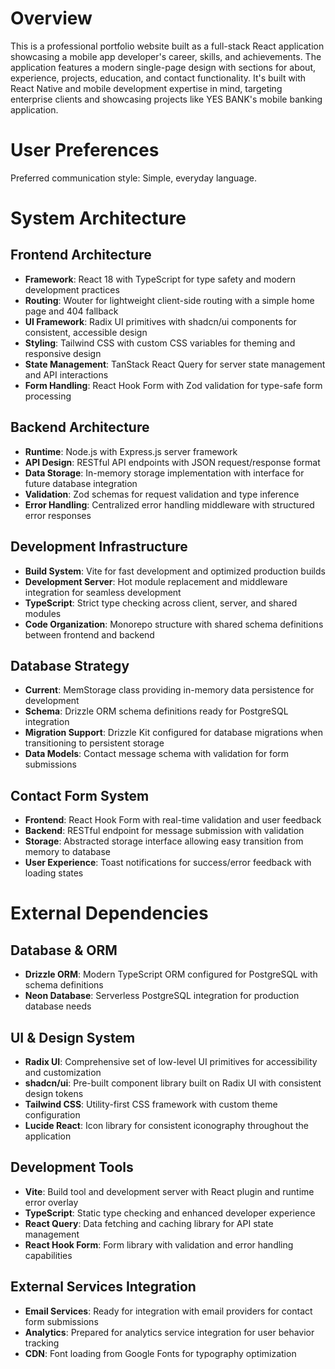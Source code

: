 # Overview

This is a professional portfolio website built as a full-stack React application showcasing a mobile app developer's career, skills, and achievements. The application features a modern single-page design with sections for about, experience, projects, education, and contact functionality. It's built with React Native and mobile development expertise in mind, targeting enterprise clients and showcasing projects like YES BANK's mobile banking application.

# User Preferences

Preferred communication style: Simple, everyday language.

# System Architecture

## Frontend Architecture
- **Framework**: React 18 with TypeScript for type safety and modern development practices
- **Routing**: Wouter for lightweight client-side routing with a simple home page and 404 fallback
- **UI Framework**: Radix UI primitives with shadcn/ui components for consistent, accessible design
- **Styling**: Tailwind CSS with custom CSS variables for theming and responsive design
- **State Management**: TanStack React Query for server state management and API interactions
- **Form Handling**: React Hook Form with Zod validation for type-safe form processing

## Backend Architecture
- **Runtime**: Node.js with Express.js server framework
- **API Design**: RESTful API endpoints with JSON request/response format
- **Data Storage**: In-memory storage implementation with interface for future database integration
- **Validation**: Zod schemas for request validation and type inference
- **Error Handling**: Centralized error handling middleware with structured error responses

## Development Infrastructure
- **Build System**: Vite for fast development and optimized production builds
- **Development Server**: Hot module replacement and middleware integration for seamless development
- **TypeScript**: Strict type checking across client, server, and shared modules
- **Code Organization**: Monorepo structure with shared schema definitions between frontend and backend

## Database Strategy
- **Current**: MemStorage class providing in-memory data persistence for development
- **Schema**: Drizzle ORM schema definitions ready for PostgreSQL integration
- **Migration Support**: Drizzle Kit configured for database migrations when transitioning to persistent storage
- **Data Models**: Contact message schema with validation for form submissions

## Contact Form System
- **Frontend**: React Hook Form with real-time validation and user feedback
- **Backend**: RESTful endpoint for message submission with validation
- **Storage**: Abstracted storage interface allowing easy transition from memory to database
- **User Experience**: Toast notifications for success/error feedback with loading states

# External Dependencies

## Database & ORM
- **Drizzle ORM**: Modern TypeScript ORM configured for PostgreSQL with schema definitions
- **Neon Database**: Serverless PostgreSQL integration for production database needs

## UI & Design System
- **Radix UI**: Comprehensive set of low-level UI primitives for accessibility and customization
- **shadcn/ui**: Pre-built component library built on Radix UI with consistent design tokens
- **Tailwind CSS**: Utility-first CSS framework with custom theme configuration
- **Lucide React**: Icon library for consistent iconography throughout the application

## Development Tools
- **Vite**: Build tool and development server with React plugin and runtime error overlay
- **TypeScript**: Static type checking and enhanced developer experience
- **React Query**: Data fetching and caching library for API state management
- **React Hook Form**: Form library with validation and error handling capabilities

## External Services Integration
- **Email Services**: Ready for integration with email providers for contact form submissions
- **Analytics**: Prepared for analytics service integration for user behavior tracking
- **CDN**: Font loading from Google Fonts for typography optimization